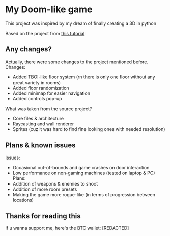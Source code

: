 # My Doom-like game

This project was inspired by my dream of finally creating a 3D in python

Based on the project from [this tutorial](https://youtu.be/ECqUrT7IdqQ)

## Any changes?
Actually, there were some changes to the project mentioned before.
Changes:
+ Added TBOI-like floor system (rn there is only one floor without any great variety in rooms)
+ Added floor randomization
+ Added minimap for easier navigation
+ Added controls pop-up

What was taken from the source project?
+ Core files & architecture
+ Raycasting and wall renderer
+ Sprites (cuz it was hard to find fine looking ones with needed resolution)

## Plans & known issues
Issues:
+ Occasional out-of-bounds and game crashes on door interaction
+ Low performance on non-gaming machines (tested on laptop & PC)
Plans:
+ Addition of weapons & enemies to shoot
+ Addition of more room presets
+ Making the game more rogue-like (in terms of progression between locations)

## Thanks for reading this

If u wanna support me, here's the BTC wallet: [REDACTED]
